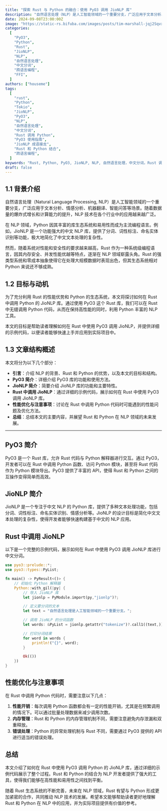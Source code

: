 ```yaml
---
title: "探索 Rust 与 Python 的融合：使用 PyO3 调用 JioNLP 库"
description: "自然语言处理（NLP）是人工智能领域的一个重要分支，广泛应用于文本分析、情感分析、机器翻译等场景。Python 因其丰富的库生态系统和易用性成为 NLP 开发者的首选语言，而 Rust 则以其高性能和内存安全特性逐渐受到关注。本文将探讨如何在 Rust 中调用 Python 的 JioNLP 库，通过 PyO3 实现 Rust 与 Python 的无缝集成，为 NLP 开发者提供一种高效且灵活的解决方案。"
date: 2024-09-08T23:00:00Z
image: "https://static-rs.bifuba.com/images/posts/tim-marshall-jqj2SqvxMVY-unsplash.jpg"
categories:
  [
    "PyO3",
    "Python",
    "Rust",
    "JioNLP",
    "NLP",
    "自然语言处理",
    "中文分词",
    "跨语言编程",
    "FFI",
  ]
authors: ["houseme"]
tags:
  [
    "rust",
    "Python",
    "Tokio",
    "JioNLP",
    "PyO3",
    "NLP",
    "自然语言处理",
    "中文分词",
    "Rust 调用 Python",
    "PyO3 使用指南",
    "JioNLP 成语接龙",
    "Rust 和 Python 结合",
    "跨语言编程",
  ]
keywords: "Rust, Python, PyO3, JioNLP, NLP, 自然语言处理，中文分词，Rust 调用 Python,PyO3 使用指南，JioNLP 成语接龙，Rust 和 Python 结合，跨语言编程"
draft: false
---
```


## 1.1 背景介绍

自然语言处理（Natural Language Processing, NLP）是人工智能领域的一个重要分支，广泛应用于文本分析、情感分析、机器翻译、智能问答等场景。随着数据量的爆炸式增长和计算能力的提升，NLP 技术在各个行业中的应用越来越广泛。

在 NLP 领域，Python 因其丰富的库生态系统和易用性而成为主流编程语言。例如，JioNLP 是一个功能强大的中文 NLP 库，提供了分词、词性标注、命名实体识别等功能，极大地简化了中文文本处理的复杂性。

然而，随着系统对性能和安全性的要求越来越高，Rust 作为一种系统级编程语言，因其内存安全、并发性能优越等特点，逐渐在 NLP 领域崭露头角。Rust 的强类型系统和零成本抽象使得它在处理大规模数据时表现出色，但其生态系统相对 Python 来说还不够成熟。

## 1.2 目标与动机

为了充分利用 Rust 的性能优势和 Python 的生态系统，本文将探讨如何在 Rust 中调用 Python 的 JioNLP 库。通过使用 PyO3 这个 Rust 库，我们可以在 Rust 中无缝调用 Python 代码，从而在保持高性能的同时，利用 Python 丰富的 NLP 工具。

本文的目标是帮助读者理解如何在 Rust 中使用 PyO3 调用 JioNLP，并提供详细的示例代码，以便读者能够快速上手并应用到实际项目中。

## 1.3 文章结构概述

本文将分为以下几个部分：

- **引言**：介绍 NLP 的背景、Rust 和 Python 的优势，以及本文的目标和结构。
- **PyO3 简介**：详细介绍 PyO3 库的功能和使用方法。
- **JioNLP 简介**：简要介绍 JioNLP 库的功能和主要特性。
- **Rust 中调用 JioNLP**：通过详细的示例代码，展示如何在 Rust 中使用 PyO3 调用 JioNLP 库。
- **性能优化与注意事项**：讨论在 Rust 中调用 Python 代码时可能遇到的性能问题及优化方法。
- **总结**：总结本文的主要内容，并展望 Rust 和 Python 在 NLP 领域的未来发展。

---

## PyO3 简介

PyO3 是一个 Rust 库，允许 Rust 代码与 Python 解释器进行交互。通过 PyO3，开发者可以在 Rust 中调用 Python 函数、访问 Python 模块，甚至将 Rust 代码作为 Python 模块导出。PyO3 提供了丰富的 API，使得 Rust 和 Python 之间的互操作变得简单而高效。

## JioNLP 简介

JioNLP 是一个专注于中文 NLP 的 Python 库，提供了多种文本处理功能，包括分词、词性标注、命名实体识别、情感分析等。JioNLP 的设计目标是简化中文文本处理的复杂性，使得开发者能够快速构建基于中文的 NLP 应用。

## Rust 中调用 JioNLP

以下是一个完整的示例代码，展示如何在 Rust 中使用 PyO3 调用 JioNLP 库进行中文分词。

```rust
use pyo3::prelude::*;
use pyo3::types::PyList;

fn main() -> PyResult<()> {
    // 初始化 Python 解释器
    Python::with_gil(|py| {
        // 导入 JioNLP 库
        let jionlp = PyModule.import(py,"jionlp")?;

        // 定义要分词的文本
        let text = "自然语言处理是人工智能领域的一个重要分支。";

        // 调用 JioNLP 的分词函数
        let words: &PyList = jionlp.getattr("tokenize")?.call1((text,))?.extract()?;

        // 打印分词结果
        for word in words {
            println!("{}", word);
        }

        Ok(())
    })
}
```

## 性能优化与注意事项

在 Rust 中调用 Python 代码时，需要注意以下几点：

1. **性能开销**：每次调用 Python 函数都会有一定的性能开销，尤其是在频繁调用的情况下。可以通过批量处理数据来减少调用次数。
2. **内存管理**：Rust 和 Python 的内存管理机制不同，需要注意避免内存泄漏和双重释放。
3. **错误处理**：Python 的异常处理机制与 Rust 不同，需要通过 PyO3 提供的 API 进行适当的错误处理。

## 总结

本文介绍了如何在 Rust 中使用 PyO3 调用 Python 的 JioNLP 库，通过详细的示例代码展示了整个过程。Rust 和 Python 的结合为 NLP 开发者提供了强大的工具，使得我们能够在高性能和易用性之间找到平衡。

随着 Rust 生态系统的不断完善，未来在 NLP 领域，Rust 有望与 Python 形成更加紧密的合作，共同推动 NLP 技术的发展。希望本文能够帮助读者更好地理解 Rust 和 Python 在 NLP 中的应用，并为实际项目提供有价值的参考。

